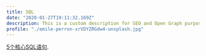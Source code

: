 ```yaml
---
title: SQL
date: "2020-01-27T19:11:32.169Z"
description: This is a custom description for SEO and Open Graph purposes, rather than the default generated excerpt. Simply add a description field to the frontmatter.
profile: "./emile-perron-xrVDYZRGdw4-unsplash.jpg"
---
```


[5个核心SQL语句](http://www.tristanme.com/SQL/5个核心SQL语句/). 

